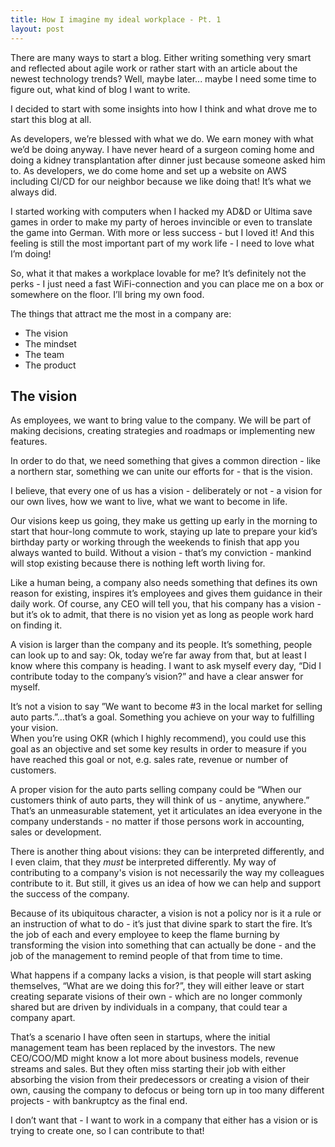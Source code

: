 ```yaml
---
title: How I imagine my ideal workplace - Pt. 1 
layout: post 
---
```


There are many ways to start a blog. Either writing something very smart and reflected about agile work or rather start with an article about the newest technology trends? Well, maybe later... maybe I need some time to figure out, what kind of blog I want to write.

I decided to start with some insights into how I think and what drove me to start this blog at all. 

As developers, we’re blessed with what we do. We earn money with what we’d be doing anyway. I have never heard of a surgeon coming home and doing a kidney transplantation after dinner just because someone asked him to. As developers, we do come home and set up a website on AWS including CI/CD for our neighbor because we like doing that! It’s what we always did. 

I started working with computers when I hacked my AD&D or Ultima save games in order to make my party of heroes invincible or even to translate the game into German. With more or less success - but I loved it! 
And this feeling is still the most important part of my work life - I need to love what I’m doing! 

So, what it that makes a workplace lovable for me?
It’s definitely not the perks - I just need a fast WiFi-connection and you can place me on a box or somewhere on the floor. I’ll bring my own food. 

The things that attract me the most in a company are:
* The vision
* The mindset 
* The team
* The product
 
## The vision

As employees, we want to bring value to the company. We will be part of making decisions, creating strategies and roadmaps or implementing new features.

In order to do that, we need something that gives a common direction - like a northern star, something we can unite our efforts for - that is the vision.

I believe, that every one of us has a vision - deliberately or not - a vision for our own lives, how we want to live, what we want to become in life. 

Our visions keep us going, they make us getting up early in the morning to start that hour-long commute to work, staying up late to prepare your kid’s birthday party or working through the weekends to finish that app you always wanted to build. Without a vision - that’s my conviction - mankind will stop existing because there is nothing left worth living for.

Like a human being, a company also needs something that defines its own reason for existing, inspires it’s employees and gives them guidance in their daily work. 
Of course, any CEO will tell you, that his company has a vision - but it’s ok to admit, that there is no vision yet as long as people work hard on finding it.

A vision is larger than the company and its people. It’s something, people can look up to and say: Ok, today we’re far away from that, but at least I know where this company is heading. I want to ask myself every day, “Did I contribute today to the company’s vision?” and have a clear answer for myself.

It’s not a vision to say ”We want to become #3 in the local market for selling auto parts.”…that’s a goal. Something you achieve on your way to fulfilling your vision.  
When you’re using OKR (which I highly recommend), you could use this goal as an objective and set some key results in order to measure if you have reached this goal or not, e.g. sales rate, revenue or number of customers. 

A proper vision for the auto parts selling company could be “When our customers think of auto parts, they will think of us - anytime, anywhere.” That’s an unmeasurable statement, yet it articulates an idea everyone in the company understands - no matter if those persons work in accounting, sales or development. 

There is another thing about visions: they can be interpreted differently, and I even claim, that they *must* be interpreted differently. My way of contributing to a company's vision is not necessarily the way my colleagues contribute to it. But still, it gives us an idea of how we can help and support the success of the company. 

Because of its ubiquitous character, a vision is not a policy nor is it a rule or an instruction of what to do - it’s just that divine spark to start the fire. It’s the job of each and every employee to keep the flame burning by transforming the vision into something that can actually be done - and the job of the management to remind people of that from time to time.

What happens if a company lacks a vision, is that people will start asking themselves, “What are we doing this for?”, they will either leave or start creating separate visions of their own - which are no longer commonly shared but are driven by individuals in a company, that could tear a company apart. 

That’s a scenario I have often seen in startups, where the initial management team has been replaced by the investors. The new CEO/COO/MD might know a lot more about business models, revenue streams and sales. But they often miss starting their job with either absorbing the vision from their predecessors or creating a vision of their own, causing the company to defocus or being torn up in too many different projects - with bankruptcy as the final end.

I don’t want that - I want to work in a company that either has a vision or is trying to create one, so I can contribute to that!